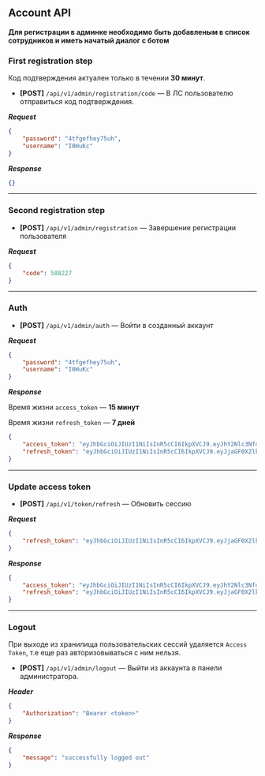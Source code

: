 ## Account API

**Для регистрации в админке необходимо быть добавленым в список сотрудников и иметь начатый диалог с ботом**

### First registration step

Код подтверждения актуален только в течении **30 минут**.

- **[POST]** `/api/v1/admin/registration/code` — В ЛС пользователю отправиться код подтверждения. 

***Request***

```json
{
    "password": "4tfgefhey75uh",
    "username": "I0HuKc"
}
```

***Response***

```json
{}
```

<hr>

### Second registration step

- **[POST]** `/api/v1/admin/registration` — Завершение регистрации пользователя

***Request***

```json
{
    "code": 588227
}
```

<hr>

### Auth

- **[POST]** `/api/v1/admin/auth` — Войти в созданный аккаунт

***Request***

```json
{
    "password": "4tfgefhey75uh",
    "username": "I0HuKc"
}
```

***Response***

Время жизни `access_token` — **15 минут**

Время жизни `refresh_token` — **7 дней**

```json
{
    "access_token": "eyJhbGciOiJIUzI1NiIsInR5cCI6IkpXVCJ9.eyJhY2Nlc3NfdXVpZCI6IjRmYzdhNmY5LWUzNzgtNDI0ZS05N2FlLTgxODZiNDI0N2FiOSIsImF1dGhvcml6ZWQiOnRydWUsImNoYXRfaWQiOjM1NDYyMjMsImV4cCI6MTYzODQ1ODAxMywidXNlcm5hbWUiOiJJMEh1S2MifQ.J90F-4a__q3uMkRWAS0K-IxXczT7t1rnPZqc1GAeDWU",
    "refresh_token": "eyJhbGciOiJIUzI1NiIsInR5cCI6IkpXVCJ9.eyJjaGF0X2lkIjozNTQ2MjIzLCJleHAiOjE2MzkwNjE5MTMsInJlZnJlc2hfdXVpZCI6IjgxYmY4ZGI1LTY0MGItNDQ0Zi1iMDM0LWYwMWJjNjUwN2RiOCIsInVzZXJuYW1lIjoiSTBIdUtjIn0.YaxLs25XUbgSTDqSxwNoqdrQ9CNl40PoTznVVRe81z4"
}
```

<hr>

### Update access token

- **[POST]** `/api/v1/token/refresh` — Обновить сессию

***Request***

```json
{
    "refresh_token": "eyJhbGciOiJIUzI1NiIsInR5cCI6IkpXVCJ9.eyJjaGF0X2lkIjo1MjQxNjQ0MDcsImV4cCI6MTYzOTEzMDMwNiwicmVmcmVzaF91dWlkIjoiZWM0NDExNmYtZmRkZS00ZWE2LWE2OTItYTVhNmI0ZTBmMjliIiwidXNlcm5hbWUiOiJJMEh1S2MifQ.Bm_E6IIW4k4FK7GDecwJOvxFVw248bkUTl8SZ5uJGVQ"
}
```

***Response***

```json
{
    "access_token": "eyJhbGciOiJIUzI1NiIsInR5cCI6IkpXVCJ9.eyJhY2Nlc3NfdXVpZCI6IjRmYzdhNmY5LWUzNzgtNDI0ZS05N2FlLTgxODZiNDI0N2FiOSIsImF1dGhvcml6ZWQiOnRydWUsImNoYXRfaWQiOjM1NDYyMjMsImV4cCI6MTYzODQ1ODAxMywidXNlcm5hbWUiOiJJMEh1S2MifQ.J90F-4a__q3uMkRWAS0K-IxXczT7t1rnPZqc1GAeDWU",
    "refresh_token": "eyJhbGciOiJIUzI1NiIsInR5cCI6IkpXVCJ9.eyJjaGF0X2lkIjozNTQ2MjIzLCJleHAiOjE2MzkwNjE5MTMsInJlZnJlc2hfdXVpZCI6IjgxYmY4ZGI1LTY0MGItNDQ0Zi1iMDM0LWYwMWJjNjUwN2RiOCIsInVzZXJuYW1lIjoiSTBIdUtjIn0.YaxLs25XUbgSTDqSxwNoqdrQ9CNl40PoTznVVRe81z4"
}
```

<hr>

### Logout

При выходе из хранилища пользовательских сессий удаляется `Access Token`, т.е еще раз авторизовываться с ним нельзя.

- **[POST]** `/api/v1/admin/logout` — Выйти из аккаунта в панели администратора.

***Header***

```json
{
    "Authorization": "Bearer <token>"
}
```

***Response***

```json
{
    "message": "successfully logged out"
}
```